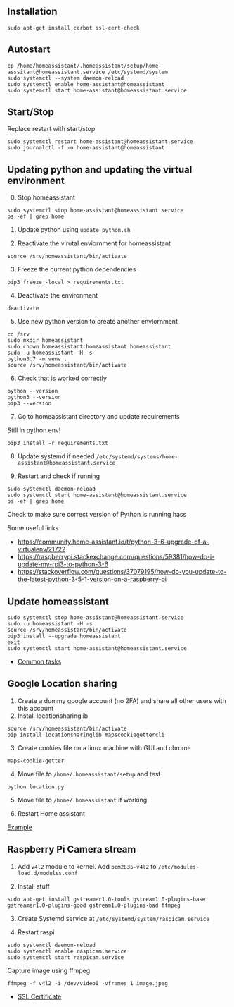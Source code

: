 ## Installation

~~~
sudo apt-get install cerbot ssl-cert-check
~~~

## Autostart

~~~
cp /home/homeassistant/.homeassistant/setup/home-asssitant@homeassistant.service /etc/systemd/system
sudo systemctl --system daemon-reload
sudo systemctl enable home-assistant@homeassistant
sudo systemctl start home-assistant@homeassistant.service
~~~

## Start/Stop 

Replace restart with start/stop

~~~
sudo systemctl restart home-assistant@homeassistant.service
sudo journalctl -f -u home-assistant@homeassistant
~~~

## Updating python and updating the virtual environment
0. Stop homeassistant

~~~
sudo systemctl stop home-assistant@homeassistant.service
ps -ef | grep home
~~~

1. Update python using `update_python.sh`

2. Reactivate the virutal enviornment for homeassistant

~~~
source /srv/homeassistant/bin/activate
~~~

3. Freeze the current python dependencies

~~~
pip3 freeze -local > requirements.txt
~~~

4. Deactivate the environment

~~~
deactivate
~~~

5. Use new python version to create another enviornment

~~~
cd /srv
sudo mkdir homeassistant
sudo chown homeassistant:homeassistant homeassistant
sudo -u homeassistant -H -s
python3.7 -m venv .
source /srv/homeassistant/bin/activate
~~~

6. Check that is worked correctly

~~~
python --version
python3 --version
pip3 --version
~~~

7. Go to homeassistant directory and update requirements

Still in python env!

~~~
pip3 install -r requirements.txt
~~~

8. Update systemd if needed `/etc/systemd/systems/home-assistant@homeassistant.service`

9. Restart and check if running

~~~
sudo systemctl daemon-reload
sudo systemctl start home-assistant@homeassistant.service
ps -ef | grep home
~~~

Check to make sure correct version of Python is running hass

Some useful links

* https://community.home-assistant.io/t/python-3-6-upgrade-of-a-virtualenv/21722
* https://raspberrypi.stackexchange.com/questions/59381/how-do-i-update-my-rpi3-to-python-3-6
* https://stackoverflow.com/questions/37079195/how-do-you-update-to-the-latest-python-3-5-1-version-on-a-raspberry-pi

## Update homeassistant

~~~
sudo systemctl stop home-assistant@homeassistant.service
sudo -u homeassistant -H -s
source /srv/homeassistant/bin/activate
pip3 install --upgrade homeassistant
exit
sudo systemctl start home-assistant@homeassistant.service
~~~

* [Common tasks](https://www.home-assistant.io/docs/installation/hassbian/common-tasks/)

## Google Location sharing

1. Create a dummy google account (no 2FA) and share all other users with this account
2. Install locationsharinglib

~~~
source /srv/homeassistant/bin/activate
pip install locationsharinglib mapscookiegettercli
~~~

3. Create cookies file on a linux machine with GUI and chrome

~~~
maps-cookie-getter
~~~

4. Move file to `/home/.homeassistant/setup` and test

~~~
python location.py
~~~

5. Move file to `/home/.homeassistant` if working

6. Restart Home assistant

[Example](https://github.com/dennyreiter/hass-gmaps)

## Raspberry Pi Camera stream

1. Add `v4l2` module to kernel. Add `bcm2835-v4l2` to `/etc/modules-load.d/modules.conf`

2. Install stuff

~~~
sudo apt-get install gstreamer1.0-tools gstream1.0-plugins-base gstreamer1.0-plugins-good gstream1.0-plugins-bad ffmpeg
~~~

3. Create Systemd service at `/etc/systemd/system/raspicam.service`

4. Restart raspi

~~~
sudo systemctl daemon-reload
sudo systemctl enable raspicam.service
sudo systemctl start raspicam.service
~~~

Capture image using ffmpeg

~~~
ffmpeg -f v4l2 -i /dev/video0 -vframes 1 image.jpeg
~~~

* [SSL Certificate](https://www.home-assistant.io/docs/ecosystem/certificates/lets_encrypt/)
